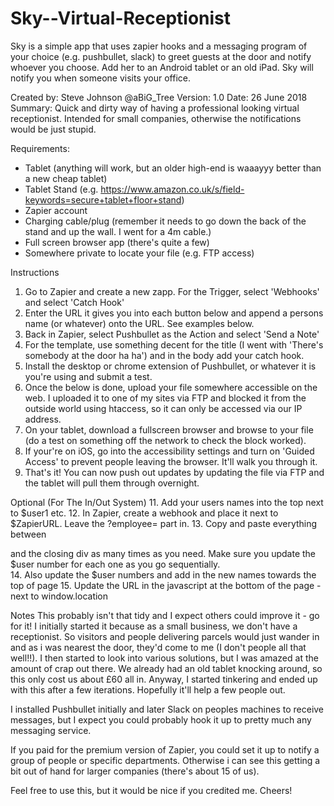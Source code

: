 # Sky--Virtual-Receptionist
Sky is a simple app that uses zapier hooks and a messaging program of your choice (e.g. pushbullet, slack) to greet guests at the door and notify whoever you choose.  Add her to an Android tablet or an old iPad.  Sky will notify you when someone visits your office.

Created by: Steve Johnson @aBiG_Tree
Version: 1.0
Date: 26 June 2018
Summary: Quick and dirty way of having a professional looking virtual receptionist.  Intended for small companies, otherwise the notifications would be just stupid.

Requirements:
- Tablet (anything will work, but an older high-end is waaayyy better than a new cheap tablet)
- Tablet Stand (e.g. https://www.amazon.co.uk/s/field-keywords=secure+tablet+floor+stand)
- Zapier account
- Charging cable/plug (remember it needs to go down the back of the stand and up the wall.  I went for a 4m cable.)
- Full screen browser app (there's quite a few)
- Somewhere private to locate your file (e.g. FTP access)

Instructions
1. Go to Zapier and create a new zapp.  For the Trigger, select 'Webhooks' and select 'Catch Hook'
3. Enter the URL it gives you into each button below and append a persons name (or whatever) onto the URL.  See examples below.
4. Back in Zapier, select Pushbullet as the Action and select 'Send a Note'
5. For the template, use something decent for the title (I went with 'There's somebody at the door ha ha') and in the body add your catch hook.  
6. Install the desktop or chrome extension of Pushbullet, or whatever it is you're using and submit a test.
7. Once the below is done, upload your file somewhere accessible on the web.  I uploaded it to one of my sites via FTP and blocked it from the outside world using htaccess, so it can only be accessed via our IP address.
8. On your tablet, download a fullscreen browser and browse to your file (do a test on something off the network to check the block worked).
9. If your're on iOS, go into the accessibility settings and turn on 'Guided Access' to prevent people leaving the browser.  It'll walk you through it.
10. That's it!  You can now push out updates by updating the file via FTP and the tablet will pull them through overnight.

Optional (For The In/Out System)
11. Add your users names into the top next to $user1 etc.
12. In Zapier, create a webhook and place it next to $ZapierURL.  Leave the ?employee= part in.
13. Copy and paste everything between <div class="features-block-box in-out"> and the closing div as many times as you need.  Make sure you update the $user number for each one as you go sequentially.  
14. Also update the $user numbers and add in the new names towards the top of page 
15. Update the URL in the javascript at the bottom of the page - next to window.location

Notes
This probably isn't that tidy and I expect others could improve it - go for it!  I initially started it because as a small business, we don't have a receptionist.  So visitors and people delivering parcels would just wander in and as i was nearest the door, they'd come to me (I don't people all that well!!).  I then started to look into various solutions, but I was amazed at the amount of crap out there.  We already had an old tablet knocking around, so this only cost us about £60 all in.  Anyway, I started tinkering and ended up with this after a few iterations.  Hopefully it'll help a few people out.

I installed Pushbullet initially and later Slack on peoples machines to receive messages, but I expect you could probably hook it up to pretty much any messaging service. 

If you paid for the premium version of Zapier, you could set it up to notify a group of people or specific departments.  Otherwise i can see this getting a bit out of hand for larger companies (there's about 15 of us).

Feel free to use this, but it would be nice if you credited me.  Cheers!
